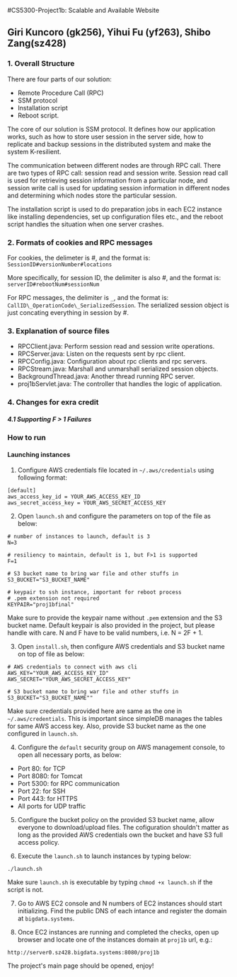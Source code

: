 #CS5300-Project1b: Scalable and Available Website
## Giri Kuncoro (gk256), Yihui Fu (yf263), Shibo Zang(sz428)

### 1. Overall Structure
There are four parts of our solution:

- Remote Procedure Call (RPC)
- SSM protocol
- Installation script
- Reboot script.

The core of our solution is SSM protocol. It defines how our application works, such as how to store user session in the server side, how to replicate and backup sessions in the distributed system and make the system K-resilient.

The communication between different nodes are through RPC call. There are two types of RPC call: session read and session write. Session read call is used for retrieving session information from a particular node, and session write call is used for updating session information in different nodes and determining which nodes store the particular session.

The installation script is used to do preparation jobs in each EC2 instance like installing dependencies, set up configuration files etc., and the reboot script handles the situation when one server crashes.

### 2. Formats of cookies and RPC messages
For cookies, the delimeter is #, and the format is: `SessionID#versionNumber#locations `

More specifically, for session ID, the delimiter is also #, and the format is: `serverID#rebootNum#sessionNum`

For RPC messages, the delimiter is `_`, and the format is:
`CallID\_OperationCode\_SerializedSession`.
The serialized session object is just concating everything in session by #.


### 3. Explanation of source files
- RPCClient.java: Perform session read and session write operations.
- RPCServer.java: Listen on the requests sent by rpc client.
- RPCConfig.java: Configuration about rpc clients and rpc servers.
- RPCStream.java: Marshall and unmarshall serialized session objects.
- BackgroundThread.java: Another thread running RPC server.
- proj1bServlet.java: The controller that handles the logic of application.

### 4. Changes for exra credit

##### 4.1 Supporting F > 1 Failures


### How to run

#### Launching instances
1. Configure AWS credentials file located in `~/.aws/credentials` using following format:
```
[default]
aws_access_key_id = YOUR_AWS_ACCESS_KEY_ID
aws_secret_access_key = YOUR_AWS_SECRET_ACCESS_KEY
```

2. Open `launch.sh` and configure the parameters on top of the file as below:
```
# number of instances to launch, default is 3
N=3

# resiliency to maintain, default is 1, but F>1 is supported
F=1

# S3 bucket name to bring war file and other stuffs in
S3_BUCKET="S3_BUCKET_NAME"

# keypair to ssh instance, important for reboot process
# .pem extension not required
KEYPAIR="proj1bfinal"
```
Make sure to provide the keypair name without `.pem` extension and the S3 bucket name. Default keypair is also provided in the project, but please handle with care. N and F have to be valid numbers, i.e. N = 2F + 1.

3. Open `install.sh`, then configure AWS credentials and S3 bucket name on top of file as below:
```
# AWS credentials to connect with aws cli
AWS_KEY="YOUR_AWS_ACCESS_KEY_ID"
AWS_SECRET="YOUR_AWS_SECRET_ACCESS_KEY"

# S3 bucket name to bring war file and other stuffs in
S3_BUCKET="S3_BUCKET_NAME""
```
Make sure credentials provided here are same as the one in `~/.aws/credentials`. This is important since simpleDB manages the tables for same AWS access key. Also, provide S3 bucket name as the one configured in `launch.sh`.

4. Configure the `default` security group on AWS management console, to open all necessary ports, as below:
- Port 80: for TCP
- Port 8080: for Tomcat
- Port 5300: for RPC communication
- Port 22: for SSH
- Port 443: for HTTPS
- All ports for UDP traffic

5. Configure the bucket policy on the provided S3 bucket name, allow everyone to download/upload files. The cofiguration shouldn't matter as long as the provided AWS credentials own the bucket and have S3 full access policy.

6. Execute the `launch.sh` to launch instances by typing below:
```
./launch.sh
```
Make sure `launch.sh` is executable by typing `chmod +x launch.sh` if the script is not.

7. Go to AWS EC2 console and N numbers of EC2 instances should start initializing. Find the public DNS of each intance and register the domain at `bigdata.systems`.

8. Once EC2 instances are running and completed the checks, open up browser and locate one of the instances domain at `proj1b` url, e.g.:
```
http://server0.sz428.bigdata.systems:8080/proj1b
```
The project's main page should be opened, enjoy!







